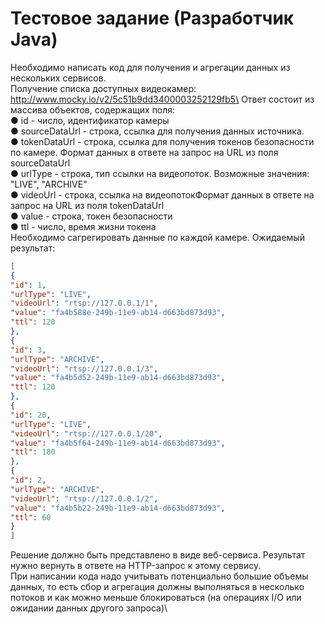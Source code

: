 # Тестовое задание (Разработчик Java)
Необходимо написать код для получения и агрегации данных из нескольких сервисов.\
Получение списка доступных видеокамер:\
http://www.mocky.io/v2/5c51b9dd3400003252129fb5\
Ответ состоит из массива объектов, содержащих поля:\
● id - число, идентификатор камеры\
● sourceDataUrl - строка, ссылка для получения данных источника.\
● tokenDataUrl - строка, ссылка для получения токенов безопасности по камере. Формат данных в ответе на запрос на URL из поля sourceDataUrl\
● urlType - строка, тип ссылки на видеопоток. Возможные значения: "LIVE", "ARCHIVE"\
● videoUrl - строка, ссылка на видеопотокФормат данных в ответе на запрос на URL из поля tokenDataUrl\
● value - строка, токен безопасности\
● ttl - число, время жизни токена\
Необходимо сагрегировать данные по каждой камере. Ожидаемый результат:
```json
[
{
"id": 1,
"urlType": "LIVE",
"videoUrl": "rtsp://127.0.0.1/1",
"value": "fa4b588e-249b-11e9-ab14-d663bd873d93",
"ttl": 120
},
{
"id": 3,
"urlType": "ARCHIVE",
"videoUrl": "rtsp://127.0.0.1/3",
"value": "fa4b5d52-249b-11e9-ab14-d663bd873d93",
"ttl": 120
},
{
"id": 20,
"urlType": "LIVE",
"videoUrl": "rtsp://127.0.0.1/20",
"value": "fa4b5f64-249b-11e9-ab14-d663bd873d93",
"ttl": 180
},
{
"id": 2,
"urlType": "ARCHIVE",
"videoUrl": "rtsp://127.0.0.1/2",
"value": "fa4b5b22-249b-11e9-ab14-d663bd873d93",
"ttl": 60
}
]
```
Решение должно быть представлено в виде веб-сервиса. Результат нужно вернуть в
ответе на HTTP-запрос к этому сервису.\
При написании кода надо учитывать потенциально большие объемы данных, то есть сбор
и агрегация должны выполняться в несколько потоков и как можно меньше блокироваться
(на операциях I/O или ожидании данных другого запроса)\
